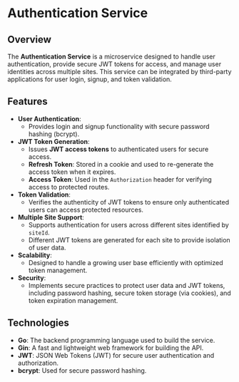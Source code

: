 # Authentication Service

## Overview
The **Authentication Service** is a microservice designed to handle user authentication, provide secure JWT tokens for access, and manage user identities across multiple sites. This service can be integrated by third-party applications for user login, signup, and token validation.

## Features
- **User Authentication**:
    - Provides login and signup functionality with secure password hashing (bcrypt).
- **JWT Token Generation**:
    - Issues **JWT access tokens** to authenticated users for secure access.
    - **Refresh Token**: Stored in a cookie and used to re-generate the access token when it expires.
    - **Access Token**: Used in the `Authorization` header for verifying access to protected routes.
- **Token Validation**:
    - Verifies the authenticity of JWT tokens to ensure only authenticated users can access protected resources.
- **Multiple Site Support**:
    - Supports authentication for users across different sites identified by `siteId`.
    - Different JWT tokens are generated for each site to provide isolation of user data.
- **Scalability**:
    - Designed to handle a growing user base efficiently with optimized token management.
- **Security**:
    - Implements secure practices to protect user data and JWT tokens, including password hashing, secure token storage (via cookies), and token expiration management.

## Technologies
- **Go**: The backend programming language used to build the service.
- **Gin**: A fast and lightweight web framework for building the API.
- **JWT**: JSON Web Tokens (JWT) for secure user authentication and authorization.
- **bcrypt**: Used for secure password hashing.

